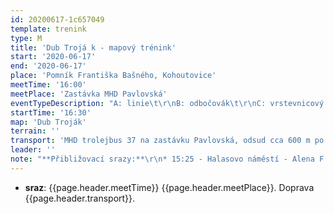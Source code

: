 ```yaml
---
id: 20200617-1c657049
template: trenink
type: M
title: 'Dub Trojá k - mapový trénink'
start: '2020-06-17'
end: '2020-06-17'
place: 'Pomník Františka Bašného, Kohoutovice'
meetTime: '16:00'
meetPlace: 'Zastávka MHD Pavlovská'
eventTypeDescription: "A: linie\t\r\nB: odbočovák\t\r\nC: vrstevnicový COB"
startTime: '16:30'
map: 'Dub Troják'
terrain: ''
transport: 'MHD trolejbus 37 na zastávku Pavlovská, odsud cca 600 m po fáborcích na místo startu'
leader: ''
note: "**Přibližovací srazy:**\r\n* 15:25 - Halasovo náměstí - Alena F. (tel. 605 440 445)\r\n\t* *varianta MHD: 15:32\tAutobus 44 - Královo Pole, nádraží \t15:39,\t15:41\tAutobus 71 - Ivanovice, Kouty 15:55*\r\n* 15:25 - Přívrat (parkoviště u Billy) - Lenka H. (tel. 737 353 537)\r\n\t* *varianta MHD: Přívrat \t15:32\tTrolejbus 30 - Semilasso 15:39, 15:42\tAutobus 71 - Ivanovice, Kouty 15:55*\t\r\nDejte opět dopředu vědět, kdo budet chtít srazů využít, případně kdo nabízíte odvoz."
---
```

* **sraz**: {{page.header.meetTime}} {{page.header.meetPlace}}. Doprava {{page.header.transport}}.
